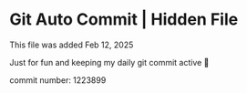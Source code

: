 # Git Auto Commit | Hidden File

This file was added Feb 12, 2025

Just for fun and keeping my daily git commit active 🤪

commit number: 1223899
